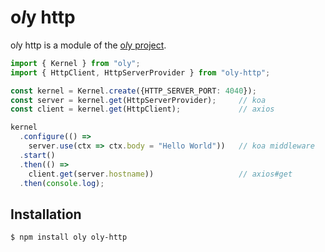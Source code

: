 # o*l*y http

o*l*y http is a module of the [o*l*y project](https://nolyme.github.io/oly).

```ts
import { Kernel } from "oly";
import { HttpClient, HttpServerProvider } from "oly-http";

const kernel = Kernel.create({HTTP_SERVER_PORT: 4040});
const server = kernel.get(HttpServerProvider);     // koa
const client = kernel.get(HttpClient);             // axios

kernel
  .configure(() =>
    server.use(ctx => ctx.body = "Hello World"))   // koa middleware
  .start()
  .then(() =>
    client.get(server.hostname))                   // axios#get
  .then(console.log);
```

## Installation

```bash
$ npm install oly oly-http
```
